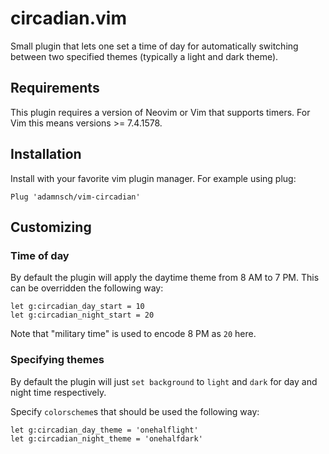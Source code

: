 # circadian.vim

Small plugin that lets one set a time of day for automatically switching between
two specified themes (typically a light and dark theme).

## Requirements

This plugin requires a version of Neovim or Vim that supports timers.
For Vim this means versions >= 7.4.1578.

## Installation

Install with your favorite vim plugin manager. For example using plug:
```vim
Plug 'adamnsch/vim-circadian'
```

## Customizing

### Time of day

By default the plugin will apply the daytime theme from 8 AM to 7 PM.
This can be overridden the following way:

```vim
let g:circadian_day_start = 10
let g:circadian_night_start = 20
```

Note that "military time" is used to encode 8 PM as `20` here.

### Specifying themes

By default the plugin will just `set background` to `light` and `dark` for day
and night time respectively.

Specify `colorscheme`s that should be used the following way:

```vim
let g:circadian_day_theme = 'onehalflight'
let g:circadian_night_theme = 'onehalfdark'
```
